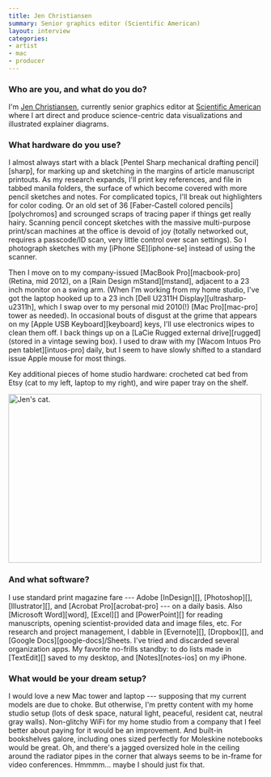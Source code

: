 ```yaml
---
title: Jen Christiansen
summary: Senior graphics editor (Scientific American)
layout: interview
categories:
- artist
- mac
- producer
---
```


### Who are you, and what do you do?

I'm [Jen Christiansen](http://jenchristiansen.com/ "Jen's website."), currently senior graphics editor at [Scientific American](https://www.scientificamerican.com/ "A science and technology publication.") where I art direct and produce science-centric data visualizations and illustrated explainer diagrams.

### What hardware do you use?

I almost always start with a black [Pentel Sharp mechanical drafting pencil][sharp], for marking up and sketching in the margins of article manuscript printouts. As my research expands, I'll print key references, and file in tabbed manila folders, the surface of which become covered with more pencil sketches and notes. For complicated topics, I'll break out highlighters for color coding. Or an old set of 36 [Faber-Castell colored pencils][polychromos] and scrounged scraps of tracing paper if things get really hairy. Scanning pencil concept sketches with the massive multi-purpose print/scan machines at the office is devoid of joy (totally networked out, requires a passcode/ID scan, very little control over scan settings). So I photograph sketches with my [iPhone SE][iphone-se] instead of using the scanner.

Then I move on to my company-issued [MacBook Pro][macbook-pro] (Retina, mid 2012), on a [Rain Design mStand][mstand], adjacent to a 23 inch monitor on a swing arm. (When I'm working from my home studio, I've got the laptop hooked up to a 23 inch [Dell U2311H Display][ultrasharp-u2311h], which I swap over to my personal mid 2010(!) [Mac Pro][mac-pro] tower as needed). In occasional bouts of disgust at the grime that appears on my [Apple USB Keyboard][keyboard] keys, I'll use electronics wipes to clean them off. I back things up on a [LaCie Rugged external drive][rugged] (stored in a vintage sewing box). I used to draw with my [Wacom Intuos Pro pen tablet][intuos-pro] daily, but I seem to have slowly shifted to a standard issue Apple mouse for most things.

Key additional pieces of home studio hardware: crocheted cat bed from Etsy (cat to my left, laptop to my right), and wire paper tray on the shelf. 

<img src="/images/interviews/jen.christiansen/cat.jpg" width="500" height="334" alt="Jen's cat." class="detail">

### And what software?

I use standard print magazine fare --- Adobe [InDesign][], [Photoshop][], [Illustrator][], and [Acrobat Pro][acrobat-pro] --- on a daily basis. Also [Microsoft Word][word], [Excel][] and [PowerPoint][] for reading manuscripts, opening scientist-provided data and image files, etc. For research and project management, I dabble in [Evernote][], [Dropbox][], and [Google Docs][google-docs]/Sheets. I've tried and discarded several organization apps. My favorite no-frills standby: to do lists made in [TextEdit][] saved to my desktop, and [Notes][notes-ios] on my iPhone.

### What would be your dream setup?

I would love a new Mac tower and laptop --- supposing that my current models are due to choke. But otherwise, I'm pretty content with my home studio setup (lots of desk space, natural light, peaceful, resident cat, neutral gray walls). Non-glitchy WiFi for my home studio from a company that I feel better about paying for it would be an improvement. And built-in bookshelves galore, including ones sized perfectly for Moleskine notebooks would be great. Oh, and there's a jagged oversized hole in the ceiling around the radiator pipes in the corner that always seems to be in-frame for video conferences. Hmmmm... maybe I should just fix that.